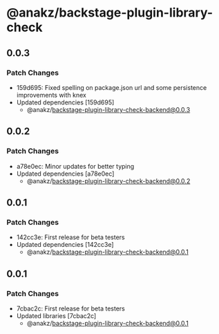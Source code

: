 # @anakz/backstage-plugin-library-check

## 0.0.3

### Patch Changes

- 159d695: Fixed spelling on package.json url and some persistence improvements with knex
- Updated dependencies [159d695]
  - @anakz/backstage-plugin-library-check-backend@0.0.3

## 0.0.2

### Patch Changes

- a78e0ec: Minor updates for better typing
- Updated dependencies [a78e0ec]
  - @anakz/backstage-plugin-library-check-backend@0.0.2

## 0.0.1

### Patch Changes

- 142cc3e: First release for beta testers
- Updated dependencies [142cc3e]
  - @anakz/backstage-plugin-library-check-backend@0.0.1

## 0.0.1

### Patch Changes

- 7cbac2c: First release for beta testers
- Updated libraries [7cbac2c]
  - @anakz/backstage-plugin-library-check-backend@0.0.1
